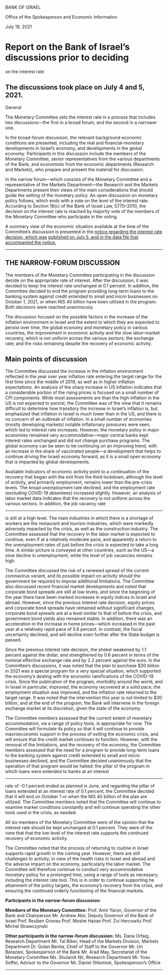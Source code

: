BANK OF ISRAEL

Office of the Spokesperson and Economic Information

July 19, 2021

# Report on the Bank of Israel’s discussions prior to deciding
 on the interest rate

## The discussions took place on July 4 and 5, 2021.

 General

The Monetary Committee sets the interest rate in a process that includes two
discussions––the first in a broad forum, and the second in a narrower one.

In the broad-forum discussion, the relevant background economic conditions are
presented, including the real and financial-monetary developments in Israel’s economy,
and developments in the global economy. Participants in this discussion include the
members of the Monetary Committee, senior representatives from the various
departments of the Bank, and economists from the economic departments (Research
and Markets), who prepare and present the material for discussion.

In the narrow forum—which consists of the Monetary Committee and a representative
of the Markets Department—the Research and the Markets Departments present their
views of the main considerations that should guide the setting of the monetary policy.
An open discussion on monetary policy follows, which ends with a vote on the level of
the interest rate. According to Section 18(c) of the Bank of Israel Law, 5770–2010, the
decision on the interest rate is reached by majority vote of the members of the Monetary
Committee who participate in the voting.

A summary view of the economic situation available at the time of the Committee’s
discussion is presented in the [notice regarding the interest rate decision, which was](https://www.boi.org.il/en/NewsAndPublications/PressReleases/Pages/24-2-2020.aspx)
[published on July 5, and in the data file that accompanied the notice.](https://www.boi.org.il/en/NewsAndPublications/PressReleases/Documents/Interest%20Rate%20decision%2024.2.20.pptx)


-----

## THE NARROW-FORUM DISCUSSION

The members of the Monetary Committee participating in the discussion decide on the
appropriate rate of interest. After the discussion, it was decided to keep the interest rate
unchanged at 0.1 percent. In addition, the Committee decided to end the program
providing long-term loans to the banking system against credit extended to small and
micro businesses on October 1, 2021, or when NIS 40 billion have been utilized in the
program. Both decisions were reached unanimously.

The discussion focused on the possible factors in the increase of the inflation
environment in Israel and the extent to which they are expected to persist over time, the
global economy and monetary policy in various countries, the improvement in
economic activity and the slow labor-market recovery, which is not uniform across the
various sectors; the exchange rate; and the risks remaining despite the recovery of
economic activity.

## Main points of discussion

The Committee discussed the increase in the inflation environment reflected in the year
over year inflation rate entering the target range for the first time since the middle of
2019, as well as in higher inflation expectations. An analysis of the sharp increase in
US inflation indicates that a considerable portion of the rising prices is focused on a
small number of CPI components. While most assessments are than the high inflation
in the US is not expected to persist, the Committee was of the view that it remains
difficult to determine how transitory the increase in Israel’s inflation is, but emphasized
that inflation in Israel is much lower than in the US, and there is no concern of an
outbreak of inflation. In a small number of economies (mostly developing markets)
notable inflationary pressures were seen, which led to interest rate increases. However,
the monetary policy in major economies remained very accommodative—major central
banks kept interest rates unchanged and did not change purchase programs. The global
economy can be seen to be continuing on an improving trend, with an increase in the
share of vaccinated people—a development that helps to continue driving the Israeli
economy forward, as it is a small open economy that is impacted by global
developments.

Available indicators of economic activity point to a continuation of the recovery that
began with the exit from the third lockdown, although the level of activity, and
primarily employment, remains lower than the pre-crisis levels. The broad
unemployment rate declined, and the employment rate (excluding COVID-19
absentees) increased slightly. However, an analysis of labor market data indicates that
the recovery is not uniform across the various sectors. In addition, the job vacancy rate


-----

is still at a high level. The main industries in which there is a shortage of workers are
the restaurant and tourism industries, which were markedly adversely impacted by the
crisis, as well as the construction industry. The Committee assessed that the recovery
in the labor market is expected to continue, even if at a relatively moderate pace, and
apparently a return to the unemployment rates of just before the crisis is expected to
take a long time. A similar picture is conveyed at other countries, such as the US—a
slow decline in unemployment, while the level of job vacancies remains high.

The Committee discussed the risk of a renewed spread of the current coronavirus
variant, and its possible impact on activity should the government be required to impose
additional limitations. The Committee also discussed recent financial market
developments and noted that corporate bond spreads are still at low levels, and since
the beginning of the year there have been marked increases in equity indices in Israel
and abroad. However, since the previous interest rate decision, equity prices and
corporate bond spreads have remained without significant changes, corporate bond
spreads are at a level similar to that of before the crisis, and government bond yields
also remained stable. In addition, there was an acceleration in the increase in home
prices—which increased in the past year at a relatively rapid pace of 5.6 percent. In
contrast, the fiscal uncertainty declined, and will decline even further after the State
budget is passed.

Since the previous interest rate decision, the shekel weakened by 1.1 percent against
the dollar, and strengthened by 0.6 percent in terms of the nominal effective exchange
rate and by 2.2 percent against the euro. In the Committee’s discussions, it was noted
that the plan to purchase $30 billion in 2021 was a special program for a very special
situation, which supported the economy’s dealing with the economic ramifications of
the COVID-19 crisis. Since the publication of the program, morbidity around the world,
and in Israel in particular, improved, the economy recovered at a solid pace, the
employment situation was improved, and the inflation rate returned to the target range.
It was noted that the intervention this year is not limited to $30 billion, and at the end
of the program, the Bank will intervene in the foreign exchange market at its discretion,
given the state of the economy.

The Committee members assessed that the current extent of monetary accommodation,
via a range of policy tools, is appropriate for now. The Committee will formulate its
policy so that it will continue to provide macroeconomic support in the process of
exiting the economic crisis, and will ensure that the credit market continues to function.
However, with the removal of the limitations, and the recovery of the economy, the
Committee members assessed that the need for a program to provide long-term loans
to the banking system against credit extended to small and micro businesses declined,
and the Committee decided unanimously that the operation of that program would be
halted: the pillar of the program in which loans were extended to banks at an interest


-----

rate of -0.1 percent ended as planned in June, and regarding the pillar of loans extended
at an interest rate of 0.1 percent, the Committee decided that it will end on October 1
or when the NIS 40 billion of the plan are utilized. The Committee members noted that
the Committee will continue to examine market conditions constantly and will continue
operating the other tools used in the crisis, as needed.

All six members of the Monetary Committee were of the opinion that the interest rate
should be kept unchanged at 0.1 percent. They were of the view that that the low level
of the interest rate supports the continued recovery of economic activity.

The Committee noted that the process of returning to routine in Israel supports rapid
growth in the coming year. However, there are still challenges to activity, in view of
the health risks in Israel and abroad and the adverse impact on the economy, particularly
the labor market. The Committee will therefore continue to conduct very
accommodative monetary policy for a prolonged time, using a range of tools as
necessary, including the interest rate tool. This is in order to continue supporting he
attainment of the policy targets, the economy’s recovery from the crisis, and ensuring
the continued orderly functioning of the financial markets.

**Participants in the narrow-forum discussion:**

**Members of the Monetary Committee:**
Prof. Amir Yaron, Governor of the Bank and Chairperson
Mr. Andrew Abir, Deputy Governor of the Bank of Israel
Prof. Reuben Gronau
Prof. Moshe Hazan
Prof. Zvi Hercowitz
Prof. Michel Strawczynski

**Other participants in the narrow-forum discussion:**
Ms. Dana Orfaig, Research Department
Mr. Tal Biber, Head of the Markets Division, Markets Department
Dr. Golan Benita, Chief of Staff to the Governor
Mr. Uri Barazani, Spokesperson of the Bank
Mr. Arad May, Secretariat of the Monetary Committee
Ms. Shulamit Nir, Research Department
Mr. Yoav Soffer, Advisor to the Governor
Mr. Daniel Shlomiuk, Spokesperson’s Office


-----

